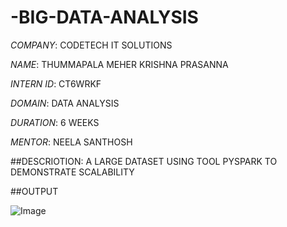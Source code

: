 # -BIG-DATA-ANALYSIS
*COMPANY*: CODETECH IT SOLUTIONS

*NAME*: THUMMAPALA MEHER KRISHNA PRASANNA

*INTERN ID*: CT6WRKF

*DOMAIN*:  DATA ANALYSIS

*DURATION*: 6 WEEKS

*MENTOR*: NEELA SANTHOSH

##DESCRIOTION: A LARGE DATASET USING TOOL PYSPARK TO DEMONSTRATE SCALABILITY

##OUTPUT

![Image](https://github.com/user-attachments/assets/1399c3f1-e50c-4270-8f98-58a1d03bd1d7)
